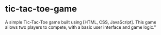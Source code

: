 # tic-tac-toe-game
A simple Tic-Tac-Toe game built using [HTML, CSS, JavaScript]. This game allows two players to compete, with a basic user interface and game logic."
